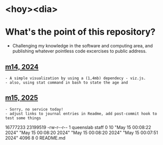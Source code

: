 # &lt;hoy&gt;&lt;dia&gt;

# What's the point of this repository?

- Challenging my knowledge in the software and computing area, and publishing whatever pointless code excercises to public address.

## [m14, 2024](/m1424)
    - A simple visualization by using a (1,4mb) dependecy - viz.js.
    - also, using stat command in bash to state the age and


## [m15, 2025](/m1525)
    - Sorry, no service today!
    - adjust links to journal entries in Readme, add post-commit hook to test some things

16777233 23199519 -rw-r--r-- 1 queenslab staff 0 10 "May 15 00:08:22 2024" "May 15 00:08:20 2024" "May 15 00:08:20 2024" "May 15 00:07:51 2024" 4096 8 0 README.md